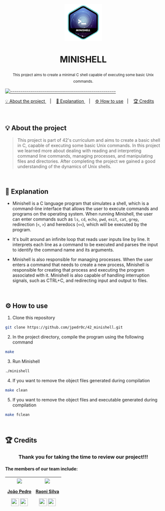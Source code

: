 <p align="center">
<a href="https://github.com/jpedr0c/42_minishell">
<img src="./minishell.png" height="120" width="120">
</a>
</p>
<h1 align=center>
  <strong> MINISHELL </strong>
</h1>

<p align="center">
  <sub> This project aims to create a minimal C shell capable of executing some basic Unix commands.
  <sub>
</p>


[![-----------------------------------------------------](https://raw.githubusercontent.com/andreasbm/readme/master/assets/lines/rainbow.png)](#table-of-contents)

<p align="center">
  <a href="#About"> 💡 About the project </a>&nbsp;&nbsp;&nbsp;|&nbsp;&nbsp;&nbsp;
  <a href="#Explanation"> 📝 Explanation </a>&nbsp;&nbsp;&nbsp;|&nbsp;&nbsp;&nbsp;
  <a href="#HowUse"> ⚙️ How to use</a>&nbsp;&nbsp;&nbsp;|&nbsp;&nbsp;&nbsp;
  <a href="#Credits"> 🏆 Credits</a>&nbsp;&nbsp;&nbsp;&nbsp;&nbsp;&nbsp;
</p>

<br/>

<a id="About"></a>
## 💡 About the project
> This project is part of 42's curriculum and aims to create a basic shell in C, capable of executing some basic Unix commands. In this project we learned more about dealing with reading and interpreting command line commands, managing processes, and manipulating files and directories. After completing the project we gained a good understanding of the dynamics of Unix shells.

<br/>

<a id="Explanation"></a>
## 📝 Explanation

- Minishell is a C language program that simulates a shell, which is a command-line interface that allows the user to execute commands and programs on the operating system. When running Minishell, the user can enter commands such as `ls`, `cd`, `echo`, `pwd`, `exit`, `cat`, `grep`, redirection (`<`, `>`) and heredocs (`<<`), which will be executed by the program.

- It's built around an infinite loop that reads user inputs line by line. It interprets each line as a command to be executed and parses the input to identify the command name and its arguments.

- Minishell is also responsible for managing processes. When the user enters a command that needs to create a new process, Minishell is responsible for creating that process and executing the program associated with it. Minishell is also capable of handling interruption signals, such as CTRL+C, and redirecting input and output to files.

<br/>

<a id="HowUse"></a>
## ⚙️ How to use

1. Clone this repository
```sh
git clone https://github.com/jpedr0c/42_minishell.git
```
2. In the project directory, compile the program using the following command
```sh
make
```
3. Run Minishell
```sh
./minishell
```
4. If you want to remove the object files generated during compilation
```sh
make clean
```
5. If you want to remove the object files and executable generated during compilation
```sh
make fclean
```

<br/>

<a id="Credits"></a>
## 🏆 Credits
<h3 align="center">Thank you for taking the time to review our project!!!</h3>
    
<h4>The members of our team include:</h4>   
<div>
  
| [<img src="https://avatars.githubusercontent.com/u/78514252?v=4" width="120"><br><p align="center"> João Pedro </p>](https://github.com/jpedr0c)[<img src="https://raw.githubusercontent.com/danielcranney/readme-generator/main/public/icons/socials/github-dark.svg" width="25" height="25" />](https://www.github.com/jpedr0c) [<img src="https://raw.githubusercontent.com/danielcranney/readme-generator/main/public/icons/socials/linkedin.svg" width="25" height="25" />](https://www.linkedin.com/in/jpedroc) | [<img src="https://avatars.githubusercontent.com/u/57332018?v=4" width="120"><br><p align="center"> Raoni Silva </p>](https://github.com/raonieqr)[<img src="https://raw.githubusercontent.com/danielcranney/readme-generator/main/public/icons/socials/github-dark.svg" width="25" height="25" />](https://www.github.com/raonieqr) [<img src="https://raw.githubusercontent.com/danielcranney/readme-generator/main/public/icons/socials/linkedin.svg" width="25" height="25" />](https://www.linkedin.com/in/raonieqr/) |
|---|---|
  
</div>
